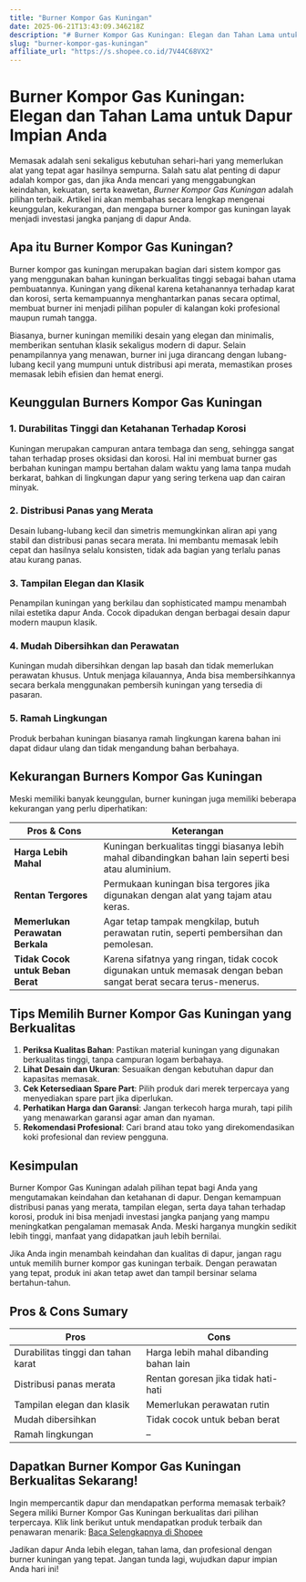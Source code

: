 ```yaml
---
title: "Burner Kompor Gas Kuningan"
date: 2025-06-21T13:43:09.346218Z
description: "# Burner Kompor Gas Kuningan: Elegan dan Tahan Lama untuk Dapur Impian Anda..."
slug: "burner-kompor-gas-kuningan"
affiliate_url: "https://s.shopee.co.id/7V44C68VX2"
---
```

# Burner Kompor Gas Kuningan: Elegan dan Tahan Lama untuk Dapur Impian Anda

Memasak adalah seni sekaligus kebutuhan sehari-hari yang memerlukan alat yang tepat agar hasilnya sempurna. Salah satu alat penting di dapur adalah kompor gas, dan jika Anda mencari yang menggabungkan keindahan, kekuatan, serta keawetan, *Burner Kompor Gas Kuningan* adalah pilihan terbaik. Artikel ini akan membahas secara lengkap mengenai keunggulan, kekurangan, dan mengapa burner kompor gas kuningan layak menjadi investasi jangka panjang di dapur Anda.

## Apa itu Burner Kompor Gas Kuningan?

Burner kompor gas kuningan merupakan bagian dari sistem kompor gas yang menggunakan bahan kuningan berkualitas tinggi sebagai bahan utama pembuatannya. Kuningan yang dikenal karena ketahanannya terhadap karat dan korosi, serta kemampuannya menghantarkan panas secara optimal, membuat burner ini menjadi pilihan populer di kalangan koki profesional maupun rumah tangga.

Biasanya, burner kuningan memiliki desain yang elegan dan minimalis, memberikan sentuhan klasik sekaligus modern di dapur. Selain penampilannya yang menawan, burner ini juga dirancang dengan lubang-lubang kecil yang mumpuni untuk distribusi api merata, memastikan proses memasak lebih efisien dan hemat energi.

## Keunggulan Burners Kompor Gas Kuningan

### 1. Durabilitas Tinggi dan Ketahanan Terhadap Korosi

Kuningan merupakan campuran antara tembaga dan seng, sehingga sangat tahan terhadap proses oksidasi dan korosi. Hal ini membuat burner gas berbahan kuningan mampu bertahan dalam waktu yang lama tanpa mudah berkarat, bahkan di lingkungan dapur yang sering terkena uap dan cairan minyak.

### 2. Distribusi Panas yang Merata

Desain lubang-lubang kecil dan simetris memungkinkan aliran api yang stabil dan distribusi panas secara merata. Ini membantu memasak lebih cepat dan hasilnya selalu konsisten, tidak ada bagian yang terlalu panas atau kurang panas.

### 3. Tampilan Elegan dan Klasik

Penampilan kuningan yang berkilau dan sophisticated mampu menambah nilai estetika dapur Anda. Cocok dipadukan dengan berbagai desain dapur modern maupun klasik.

### 4. Mudah Dibersihkan dan Perawatan

Kuningan mudah dibersihkan dengan lap basah dan tidak memerlukan perawatan khusus. Untuk menjaga kilauannya, Anda bisa membersihkannya secara berkala menggunakan pembersih kuningan yang tersedia di pasaran.

### 5. Ramah Lingkungan

Produk berbahan kuningan biasanya ramah lingkungan karena bahan ini dapat didaur ulang dan tidak mengandung bahan berbahaya.

## Kekurangan Burners Kompor Gas Kuningan

Meski memiliki banyak keunggulan, burner kuningan juga memiliki beberapa kekurangan yang perlu diperhatikan:

| **Pros & Cons** | **Keterangan** |
|-----------------|----------------|
| **Harga Lebih Mahal** | Kuningan berkualitas tinggi biasanya lebih mahal dibandingkan bahan lain seperti besi atau aluminium. |
| **Rentan Tergores** | Permukaan kuningan bisa tergores jika digunakan dengan alat yang tajam atau keras. |
| **Memerlukan Perawatan Berkala** | Agar tetap tampak mengkilap, butuh perawatan rutin, seperti pembersihan dan pemolesan. |
| **Tidak Cocok untuk Beban Berat** | Karena sifatnya yang ringan, tidak cocok digunakan untuk memasak dengan beban sangat berat secara terus-menerus. |

## Tips Memilih Burner Kompor Gas Kuningan yang Berkualitas

1. **Periksa Kualitas Bahan**: Pastikan material kuningan yang digunakan berkualitas tinggi, tanpa campuran logam berbahaya.
2. **Lihat Desain dan Ukuran**: Sesuaikan dengan kebutuhan dapur dan kapasitas memasak.
3. **Cek Ketersediaan Spare Part**: Pilih produk dari merek terpercaya yang menyediakan spare part jika diperlukan.
4. **Perhatikan Harga dan Garansi**: Jangan terkecoh harga murah, tapi pilih yang menawarkan garansi agar aman dan nyaman.
5. **Rekomendasi Profesional**: Cari brand atau toko yang direkomendasikan koki profesional dan review pengguna.

## Kesimpulan

Burner Kompor Gas Kuningan adalah pilihan tepat bagi Anda yang mengutamakan keindahan dan ketahanan di dapur. Dengan kemampuan distribusi panas yang merata, tampilan elegan, serta daya tahan terhadap korosi, produk ini bisa menjadi investasi jangka panjang yang mampu meningkatkan pengalaman memasak Anda. Meski harganya mungkin sedikit lebih tinggi, manfaat yang didapatkan jauh lebih bernilai.

Jika Anda ingin menambah keindahan dan kualitas di dapur, jangan ragu untuk memilih burner kompor gas kuningan terbaik. Dengan perawatan yang tepat, produk ini akan tetap awet dan tampil bersinar selama bertahun-tahun.

## Pros & Cons Sumary

| **Pros** | **Cons** |
|------------------------------|---------------------------|
| Durabilitas tinggi dan tahan karat | Harga lebih mahal dibanding bahan lain |
| Distribusi panas merata | Rentan goresan jika tidak hati-hati |
| Tampilan elegan dan klasik | Memerlukan perawatan rutin |
| Mudah dibersihkan | Tidak cocok untuk beban berat |
| Ramah lingkungan | – |

## Dapatkan Burner Kompor Gas Kuningan Berkualitas Sekarang!

Ingin mempercantik dapur dan mendapatkan performa memasak terbaik? Segera miliki Burner Kompor Gas Kuningan berkualitas dari pilihan terpercaya. Klik link berikut untuk mendapatkan produk terbaik dan penawaran menarik: [Baca Selengkapnya di Shopee](https://s.shopee.co.id/7V44C68VX2)

Jadikan dapur Anda lebih elegan, tahan lama, dan profesional dengan burner kuningan yang tepat. Jangan tunda lagi, wujudkan dapur impian Anda hari ini!